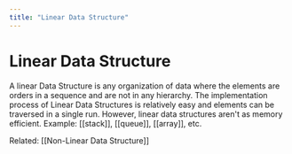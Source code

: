 ```yaml
---
title: "Linear Data Structure"
---
```

# Linear Data Structure

A linear Data Structure is any organization of data where the elements are orders in a sequence and are not in any hierarchy. The implementation process of Linear Data Structures is relatively easy and elements can be traversed in a single run. However, linear data structures aren't as memory efficient. Example: [[stack]], [[queue]], [[array]], etc.

Related: [[Non-Linear Data Structure]]